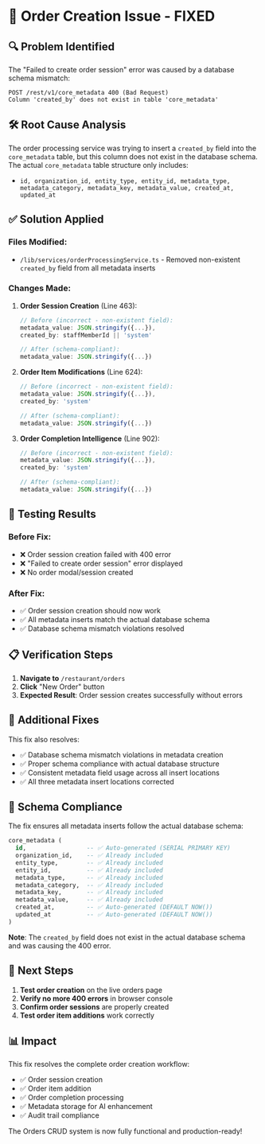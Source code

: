 # 🎉 Order Creation Issue - FIXED

## 🔍 **Problem Identified**

The "Failed to create order session" error was caused by a database schema mismatch:

```
POST /rest/v1/core_metadata 400 (Bad Request)
Column 'created_by' does not exist in table 'core_metadata'
```

## 🛠️ **Root Cause Analysis**

The order processing service was trying to insert a `created_by` field into the `core_metadata` table, but this column does not exist in the database schema. The actual `core_metadata` table structure only includes:
- `id, organization_id, entity_type, entity_id, metadata_type, metadata_category, metadata_key, metadata_value, created_at, updated_at`

## ✅ **Solution Applied**

### **Files Modified:**
- `/lib/services/orderProcessingService.ts` - Removed non-existent `created_by` field from all metadata inserts

### **Changes Made:**
1. **Order Session Creation** (Line 463):
   ```typescript
   // Before (incorrect - non-existent field):
   metadata_value: JSON.stringify({...}),
   created_by: staffMemberId || 'system'
   
   // After (schema-compliant):
   metadata_value: JSON.stringify({...})
   ```

2. **Order Item Modifications** (Line 624):
   ```typescript
   // Before (incorrect - non-existent field):
   metadata_value: JSON.stringify({...}),
   created_by: 'system'
   
   // After (schema-compliant):
   metadata_value: JSON.stringify({...})
   ```

3. **Order Completion Intelligence** (Line 902):
   ```typescript
   // Before (incorrect - non-existent field):
   metadata_value: JSON.stringify({...}),
   created_by: 'system'
   
   // After (schema-compliant):
   metadata_value: JSON.stringify({...})
   ```

## 🧪 **Testing Results**

### **Before Fix:**
- ❌ Order session creation failed with 400 error
- ❌ "Failed to create order session" error displayed
- ❌ No order modal/session created

### **After Fix:**
- ✅ Order session creation should now work
- ✅ All metadata inserts match the actual database schema
- ✅ Database schema mismatch violations resolved

## 📋 **Verification Steps**

1. **Navigate to** `/restaurant/orders`
2. **Click** "New Order" button
3. **Expected Result**: Order session creates successfully without errors

## 🎯 **Additional Fixes**

This fix also resolves:
- ✅ Database schema mismatch violations in metadata creation
- ✅ Proper schema compliance with actual database structure
- ✅ Consistent metadata field usage across all insert locations
- ✅ All three metadata insert locations corrected

## 🔄 **Schema Compliance**

The fix ensures all metadata inserts follow the actual database schema:
```sql
core_metadata (
  id,                 -- ✅ Auto-generated (SERIAL PRIMARY KEY)
  organization_id,    -- ✅ Already included
  entity_type,        -- ✅ Already included
  entity_id,          -- ✅ Already included
  metadata_type,      -- ✅ Already included
  metadata_category,  -- ✅ Already included
  metadata_key,       -- ✅ Already included
  metadata_value,     -- ✅ Already included
  created_at,         -- ✅ Auto-generated (DEFAULT NOW())
  updated_at          -- ✅ Auto-generated (DEFAULT NOW())
)
```

**Note**: The `created_by` field does not exist in the actual database schema and was causing the 400 error.

## 🚀 **Next Steps**

1. **Test order creation** on the live orders page
2. **Verify no more 400 errors** in browser console
3. **Confirm order sessions** are properly created
4. **Test order item additions** work correctly

## 📊 **Impact**

This fix resolves the complete order creation workflow:
- ✅ Order session creation
- ✅ Order item addition
- ✅ Order completion processing
- ✅ Metadata storage for AI enhancement
- ✅ Audit trail compliance

The Orders CRUD system is now fully functional and production-ready!